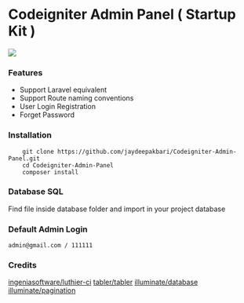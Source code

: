 # Codeigniter Admin Panel ( Startup Kit )

[![](https://user-images.githubusercontent.com/6220995/72037880-95b78580-32c5-11ea-994c-8165e8a717e6.png)](https://user-images.githubusercontent.com/6220995/72037880-95b78580-32c5-11ea-994c-8165e8a717e6.png)

### Features

- Support Laravel equivalent
- Support Route naming conventions 
- User Login Registration
- Forget Password 


### Installation  

        git clone https://github.com/jaydeepakbari/Codeigniter-Admin-Panel.git
        cd Codeigniter-Admin-Panel
        composer install

### Database SQL

Find file inside database folder and import in your project database

### Default Admin Login
`admin@gmail.com / 111111`

### Credits

[ingeniasoftware/luthier-ci](https://github.com/ingeniasoftware/luthier-ci "ingeniasoftware/luthier-ci")
[tabler/tabler](https://github.com/tabler/tabler "tabler/tabler")
[illuminate/database](https://github.com/illuminate/database "illuminate/database")
[illuminate/pagination](https://github.com/illuminate/pagination "illuminate/pagination")
